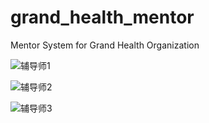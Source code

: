 # grand_health_mentor

Mentor System for Grand Health Organization

![辅导师1](https://user-images.githubusercontent.com/54579689/222008852-55f1ad8d-c9fd-44a6-9ed2-4395fc5aded6.png)


![辅导师2](https://user-images.githubusercontent.com/54579689/222008853-e365fc73-b973-4a95-ba95-e39e275e5a19.png)



![辅导师3](https://user-images.githubusercontent.com/54579689/222008854-003316b3-1d2c-4956-818d-255c83ad3f29.png)

